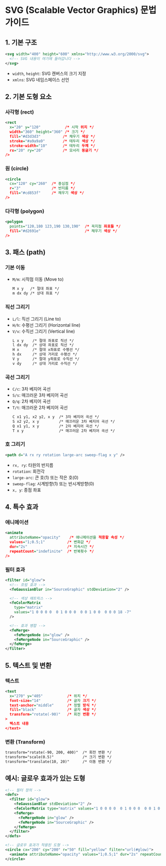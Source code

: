 # SVG (Scalable Vector Graphics) 문법 가이드

## 1. 기본 구조

```xml
<svg width="400" height="600" xmlns="http://www.w3.org/2000/svg">
  <!-- SVG 내용이 여기에 들어갑니다 -->
</svg>
```

- `width`, `height`: SVG 캔버스의 크기 지정
- `xmlns`: SVG 네임스페이스 선언

## 2. 기본 도형 요소

### 사각형 (rect)

```xml
<rect
  x="20" y="120"           /* 시작 위치 */
  width="360" height="360" /* 크기 */
  fill="#d3d3d3"          /* 채우기 색상 */
  stroke="#a9a9a9"        /* 테두리 색상 */
  stroke-width="10"       /* 테두리 두께 */
  rx="20" ry="20"         /* 모서리 둥글기 */
/>
```

### 원 (circle)

```xml
<circle
  cx="120" cy="260"  /* 중심점 */
  r="3"              /* 반지름 */
  fill="#cd853f"     /* 채우기 색상 */
/>
```

### 다각형 (polygon)

```xml
<polygon
  points="120,180 123,190 130,190"  /* 꼭지점 좌표들 */
  fill="#d2691e"                    /* 채우기 색상 */
/>
```

## 3. 패스 (path)

### 기본 이동

- `M/m`: 시작점 이동 (Move to)
  ```xml
  M x y   /* 절대 좌표 */
  m dx dy /* 상대 좌표 */
  ```

### 직선 그리기

- `L/l`: 직선 그리기 (Line to)
- `H/h`: 수평선 그리기 (Horizontal line)
- `V/v`: 수직선 그리기 (Vertical line)
  ```xml
  L x y    /* 절대 좌표로 직선 */
  l dx dy  /* 상대 좌표로 직선 */
  H x      /* 절대 x좌표로 수평선 */
  h dx     /* 상대 거리로 수평선 */
  V y      /* 절대 y좌표로 수직선 */
  v dy     /* 상대 거리로 수직선 */
  ```

### 곡선 그리기

- `C/c`: 3차 베지어 곡선
- `S/s`: 매끄러운 3차 베지어 곡선
- `Q/q`: 2차 베지어 곡선
- `T/t`: 매끄러운 2차 베지어 곡선
  ```xml
  C x1 y1, x2 y2, x y  /* 3차 베지어 곡선 */
  S x2 y2, x y         /* 매끄러운 3차 베지어 곡선 */
  Q x1 y1, x y         /* 2차 베지어 곡선 */
  T x y                /* 매끄러운 2차 베지어 곡선 */
  ```

### 호 그리기

```xml
<path d="A rx ry rotation large-arc sweep-flag x y" />
```

- `rx, ry`: 타원의 반지름
- `rotation`: 회전각
- `large-arc`: 큰 호(1) 또는 작은 호(0)
- `sweep-flag`: 시계방향(1) 또는 반시계방향(0)
- `x, y`: 종점 좌표

## 4. 특수 효과

### 애니메이션

```xml
<animate
  attributeName="opacity"    /* 애니메이션을 적용할 속성 */
  values="1;0.5;1"          /* 변화값 */
  dur="2s"                  /* 지속시간 */
  repeatCount="indefinite"  /* 반복횟수 */
/>
```

### 필터 효과

```xml
<filter id="glow">
  <!-- 흐림 효과 -->
  <feGaussianBlur in="SourceGraphic" stdDeviation="2" />

  <!-- 색상 매트릭스 -->
  <feColorMatrix
    type="matrix"
    values="1 0 0 0 0  0 1 0 0 0  0 0 1 0 0  0 0 0 18 -7"
  />

  <!-- 효과 병합 -->
  <feMerge>
    <feMergeNode in="glow" />
    <feMergeNode in="SourceGraphic" />
  </feMerge>
</filter>
```

## 5. 텍스트 및 변환

### 텍스트

```xml
<text
  x="270" y="405"           /* 위치 */
  font-size="14"            /* 글자 크기 */
  text-anchor="middle"      /* 정렬 방식 */
  fill="black"              /* 글자 색상 */
  transform="rotate(-90)"   /* 회전 변환 */
>
  텍스트 내용
</text>
```

### 변환 (Transform)

```xml
transform="rotate(-90, 200, 400)"  /* 회전 변환 */
transform="scale(0.5)"             /* 크기 변환 */
transform="translate(10, 20)"      /* 이동 변환 */
```

## 예시: 글로우 효과가 있는 도형

```xml
<!-- 필터 정의 -->
<defs>
  <filter id="glow">
    <feGaussianBlur stdDeviation="2" />
    <feColorMatrix type="matrix" values="1 0 0 0 0  0 1 0 0 0  0 0 1 0 0  0 0 0 18 -7" />
    <feMerge>
      <feMergeNode in="glow" />
      <feMergeNode in="SourceGraphic" />
    </feMerge>
  </filter>
</defs>

<!-- 글로우 효과가 적용된 도형 -->
<circle cx="200" cy="200" r="50" fill="yellow" filter="url(#glow)">
  <animate attributeName="opacity" values="1;0.5;1" dur="2s" repeatCount="indefinite" />
</circle>
```
